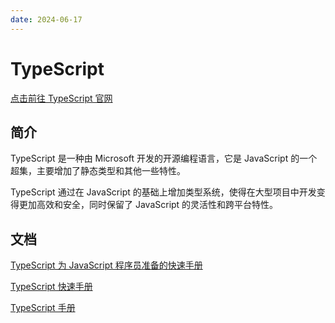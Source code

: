 ```yaml
---
date: 2024-06-17
---
```


# TypeScript

[点击前往 TypeScript 官网][TypeScript]

## 简介

TypeScript 是一种由 Microsoft 开发的开源编程语言，它是 JavaScript 的一个超集，主要增加了静态类型和其他一些特性。

TypeScript 通过在 JavaScript 的基础上增加类型系统，使得在大型项目中开发变得更加高效和安全，同时保留了 JavaScript 的灵活性和跨平台特性。

## 文档

[TypeScript 为 JavaScript 程序员准备的快速手册][TypeScript 为 JavaScript 程序员准备的快速手册]

[TypeScript 快速手册][TypeScript 快速手册]

[TypeScript 手册][TypeScript 手册]

[TypeScript]: https://www.typescriptlang.org/zh/

[TypeScript 为 JavaScript 程序员准备的快速手册]: https://www.typescriptlang.org/zh/docs/handbook/typescript-in-5-minutes.html

[TypeScript 快速手册]: https://www.typescriptlang.org/docs/handbook/typescript-tooling-in-5-minutes.html

[TypeScript 手册]: https://www.typescriptlang.org/docs/handbook/intro.html
